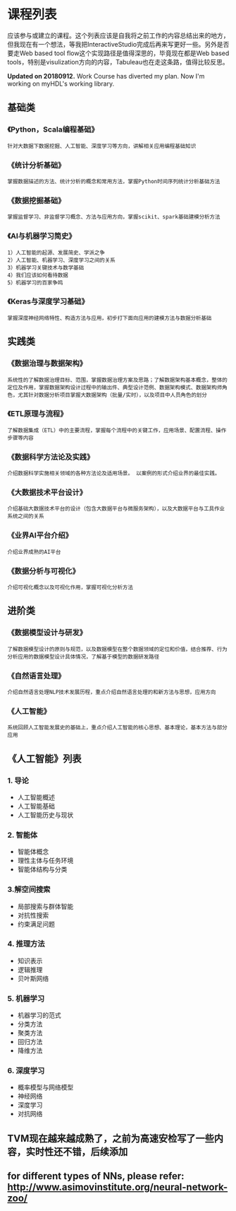 # 课程列表

应该参与或建立的课程。这个列表应该是自我将之前工作的内容总结出来的地方，但我现在有一个想法，等我把InteractiveStudio完成后再来写更好一些。另外是否要走Web based tool flow这个实现路径是值得深思的，毕竟现在都是Web based tools，特别是visulization方向的内容，Tabuleau也在走这条路，值得比较反思。

**Updated on 20180912.**
Work Course has diverted my plan. Now I'm working on myHDL's working library.

## 基础类	

### 《Python，Scala编程基础》
    针对大数据下数据挖掘、人工智能、深度学习等方向，讲解相关应用编程基础知识

### 《统计分析基础》	
    掌握数据描述的方法、统计分析的概念和常用方法，掌握Python时间序列统计分析基础方法
	
### 《数据挖掘基础》
    掌握监督学习、非监督学习概念、方法与应用方向，掌握scikit、spark基础建模分析方法
	
### 《AI与机器学习简史》
    1）人工智能的起源、发展简史、学派之争
    2）人工智能、机器学习、深度学习之间的关系
    3）机器学习关键技术与数学基础
    4）我们应该如何看待数据
    5）机器学习的百家争鸣

### 《Keras与深度学习基础》	
    掌握深度神经网络特性、构造方法与应用，初步打下面向应用的建模方法与数据分析基础

## 实践类	

### 《数据治理与数据架构》	
    系统性的了解数据治理目标、范围，掌握数据治理方案及思路；了解数据架构基本概念，整体的定位及作用，掌握数据架构设计过程中的输出件、典型设计范例、数据架构模式、数据架构师角色，尤其针对数据分析项目掌握大数据架构（批量/实时），以及项目中人员角色的划分
	
### 《ETL原理与流程》
    了解数据集成（ETL）中的主要流程，掌握每个流程中的关键工作，应用场景、配置流程、操作步骤等内容
		
### 《数据科学方法论及实践》	
    介绍数据科学实施相关领域的各种方法论及适用场景。 以案例的形式介绍业界的最佳实践。
	
### 《大数据技术平台设计》	
    介绍基础大数据技术平台的设计（包含大数据平台与微服务架构），以及大数据平台与工具作业系统之间的关系
	
### 《业界AI平台介绍》	
    介绍业界成熟的AI平台
	
### 《数据分析与可视化》	
    介绍可视化概念以及可视化作用，掌握可视化分析方法

## 进阶类	

### 《数据模型设计与研发》
    了解数据模型设计的原则与规范，以及数据模型在整个数据领域的定位和价值，结合推荐、行为分析应用的数据模型设计具体情况，了解基于模型的数据研发路径
	
### 《自然语言处理》	
    介绍自然语言处理NLP技术发展历程，重点介绍自然语言处理的和新方法与思想，应用方向
	
### 《人工智能》
    系统回顾人工智能发展史的基础上，重点介绍人工智能的核心思想、基本理论，基本方法与部分应用
    
    
## 《人工智能》列表
### 1. 导论
 + 人工智能概述
 + 人工智能基础
 + 人工智能历史与现状
### 2. 智能体
 + 智能体概念
 + 理性主体与任务环境
 + 智能体结构与分类
### 3.解空间搜索
 + 局部搜索与群体智能
 + 对抗性搜索
 + 约束满足问题
### 4. 推理方法
 + 知识表示
 + 逻辑推理
 + 贝叶斯网络
### 5. 机器学习
 + 机器学习的范式
 + 分类方法
 + 聚类方法
 + 回归方法
 + 降维方法
### 6. 深度学习
 + 概率模型与网络模型
 + 神经网络
 + 深度学习
 + 对抗网络
 
## TVM现在越来越成熟了，之前为高速安检写了一些内容，实时性还不错，后续添加
 
## for different types of NNs, please refer: http://www.asimovinstitute.org/neural-network-zoo/
